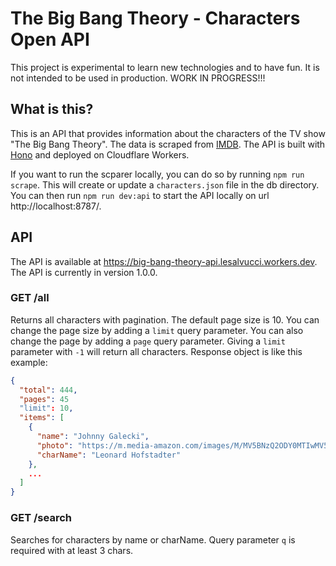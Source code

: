 # The Big Bang Theory - Characters Open API
This project is experimental to learn new technologies and to have fun. It is not intended to be used in production. WORK IN PROGRESS!!!

## What is this?
This is an API that provides information about the characters of the TV show "The Big Bang Theory". The data is scraped from [IMDB](https://www.imdb.com/title/tt0898266/fullcredits/?ref_=tt_cl_sm). The API is built with [Hono](https://honojs.dev/) and deployed on Cloudflare Workers.

If you want to run the scparer locally, you can do so by running `npm run scrape`. This will create or update a `characters.json` file in the db directory. 
You can then run `npm run dev:api` to start the API locally on url http://localhost:8787/.

## API
The API is available at https://big-bang-theory-api.lesalvucci.workers.dev. The API is currently in version 1.0.0.

### GET /all
Returns all characters with pagination. The default page size is 10. You can change the page size by adding a `limit` query parameter. You can also change the page by adding a `page` query parameter. Giving a `limit` parameter with `-1` will return all characters.
Response object is like this example: 
```json
{
  "total": 444,
  "pages": 45
  "limit": 10,
  "items": [
    {
      "name": "Johnny Galecki",
      "photo": "https://m.media-amazon.com/images/M/MV5BNzQ2ODY0MTIwMV5BMl5BanBnXkFtZTcwNDQ2NzMzMw@@._V1_UX266.jpg",
      "charName": "Leonard Hofstadter"
    },
    ...
  ]
}
```

### GET /search
Searches for characters by name or charName. Query parameter `q` is required with at least 3 chars.
